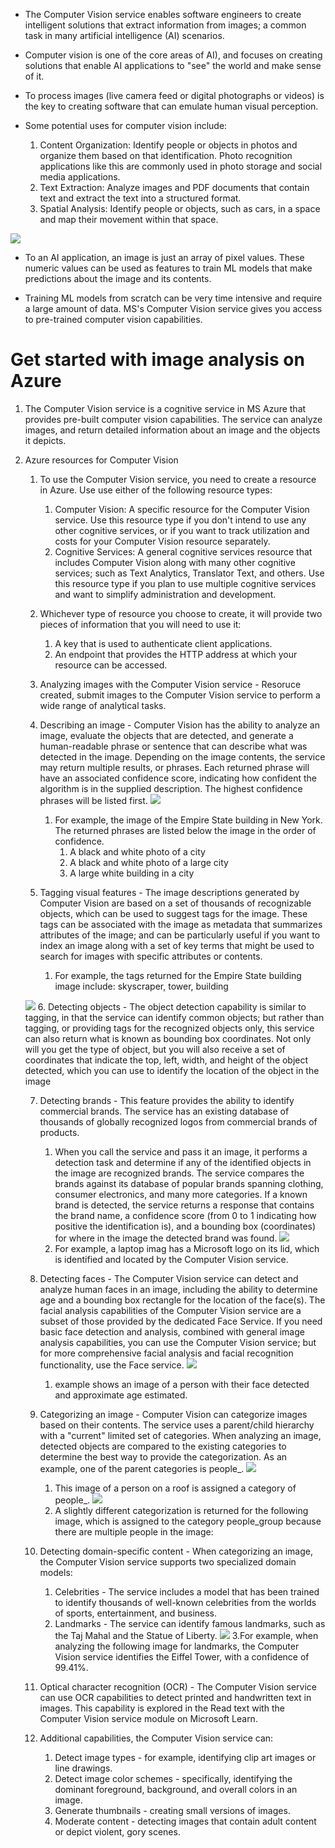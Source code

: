 * The Computer Vision service enables software engineers to create intelligent solutions that extract information from images; a common task in many artificial intelligence (AI) scenarios.

* Computer vision is one of the core areas of AI), and focuses on creating solutions that enable AI applications to "see" the world and make sense of it.

* To process images (live camera feed or digital photographs or videos) is the key to creating software that can emulate human visual perception.

* Some potential uses for computer vision include:
    1. Content Organization: Identify people or objects in photos and organize them based on that identification. Photo recognition applications like this are commonly used in photo storage and social media applications.
    2. Text Extraction: Analyze images and PDF documents that contain text and extract the text into a structured format.
    3. Spatial Analysis: Identify people or objects, such as cars, in a space and map their movement within that space.

![](img/7/1.computer-vision-pixels.png)
* To an AI application, an image is just an array of pixel values. These numeric values can be used as features to train ML models that make predictions about the image and its contents.

* Training ML models from scratch can be very time intensive and require a large amount of data. MS's Computer Vision service gives you access to pre-trained computer vision capabilities.

# Get started with image analysis on Azure
   
1. The Computer Vision service is a cognitive service in MS Azure that provides pre-built computer vision capabilities. The service can analyze images, and return detailed information about an image and the objects it depicts.
    
2. Azure resources for Computer Vision
    1. To use the Computer Vision service, you need to create a resource in Azure. Use use either of the following resource types:
        1. Computer Vision: A specific resource for the Computer Vision service. Use this resource type if you don't intend to use any other cognitive services, or if you want to track utilization and costs for your Computer Vision resource separately.
        2. Cognitive Services: A general cognitive services resource that includes Computer Vision along with many other cognitive services; such as Text Analytics, Translator Text, and others. Use this resource type if you plan to use multiple cognitive services and want to simplify administration and development.
    2. Whichever type of resource you choose to create, it will provide two pieces of information that you will need to use it:
        1. A key that is used to authenticate client applications.
        2. An endpoint that provides the HTTP address at which your resource can be accessed.
    
    3. Analyzing images with the Computer Vision service - Resoruce created, submit images to the Computer Vision service to perform a wide range of analytical tasks.
    
    4. Describing an image - Computer Vision has the ability to analyze an image, evaluate the objects that are detected, and generate a human-readable phrase or sentence that can describe what was detected in the image. Depending on the image contents, the service may return multiple results, or phrases. Each returned phrase will have an associated confidence score, indicating how confident the algorithm is in the supplied description. The highest confidence phrases will be listed first. 
        ![](img/7/2.black-white-buildings.png)
        1. For example, the image of the Empire State building in New York. The returned phrases are listed below the image in the order of confidence.
            1. A black and white photo of a city
            2. A black and white photo of a large city
            3. A large white building in a city

    5. Tagging visual features - The image descriptions generated by Computer Vision are based on a set of thousands of recognizable objects, which can be used to suggest tags for the image. These tags can be associated with the image as metadata that summarizes attributes of the image; and can be particularly useful if you want to index an image along with a set of key terms that might be used to search for images with specific attributes or contents.
        1.  For example, the tags returned for the Empire State building image include: skyscraper, tower, building

    ![](img/7/3.black-white-buildings-objects.png)
    6. Detecting objects - The object detection capability is similar to tagging, in that the service can identify common objects; but rather than tagging, or providing tags for the recognized objects only, this service can also return what is known as bounding box coordinates. Not only will you get the type of object, but you will also receive a set of coordinates that indicate the top, left, width, and height of the object detected, which you can use to identify the location of the object in the image

    7. Detecting brands - This feature provides the ability to identify commercial brands. The service has an existing database of thousands of globally recognized logos from commercial brands of products.
        1. When you call the service and pass it an image, it performs a detection task and determine if any of the identified objects in the image are recognized brands. The service compares the brands against its database of popular brands spanning clothing, consumer electronics, and many more categories. If a known brand is detected, the service returns a response that contains the brand name, a confidence score (from 0 to 1 indicating how positive the identification is), and a bounding box (coordinates) for where in the image the detected brand was found.
        ![](img/7/4.laptop.png)
        2. For example, a laptop imag has a Microsoft logo on its lid, which is identified and located by the Computer Vision service.

    8. Detecting faces - The Computer Vision service can detect and analyze human faces in an image, including the ability to determine age and a bounding box rectangle for the location of the face(s). The facial analysis capabilities of the Computer Vision service are a subset of those provided by the dedicated Face Service. If you need basic face detection and analysis, combined with general image analysis capabilities, you can use the Computer Vision service; but for more comprehensive facial analysis and facial recognition functionality, use the Face service.
        ![](img/7/5.face.png)
        1. example shows an image of a person with their face detected and approximate age estimated.
    
    9. Categorizing an image - Computer Vision can categorize images based on their contents. The service uses a parent/child hierarchy with a "current" limited set of categories. When analyzing an image, detected objects are compared to the existing categories to determine the best way to provide the categorization. As an example, one of the parent categories is people_. 
        ![](img/7/6.woman-roof.png)
        1. This image of a person on a roof is assigned a category of people_.
        ![](img/7/7.family-photo.png)
        2. A slightly different categorization is returned for the following image, which is assigned to the category people_group because there are multiple people in the image:

    10. Detecting domain-specific content - When categorizing an image, the Computer Vision service supports two specialized domain models:
        1. Celebrities - The service includes a model that has been trained to identify thousands of well-known celebrities from the worlds of sports, entertainment, and business.
        2. Landmarks - The service can identify famous landmarks, such as the Taj Mahal and the Statue of Liberty.
        ![](img/7/8.landmark.png)
        3.For example, when analyzing the following image for landmarks, the Computer Vision service identifies the Eiffel Tower, with a confidence of 99.41%.

    11. Optical character recognition (OCR) - The Computer Vision service can use OCR capabilities to detect printed and handwritten text in images. This capability is explored in the Read text with the Computer Vision service module on Microsoft Learn.

    12. Additional capabilities, the Computer Vision service can:
        1. Detect image types - for example, identifying clip art images or line drawings.
        2. Detect image color schemes - specifically, identifying the dominant foreground, background, and overall colors in an image.
        3. Generate thumbnails - creating small versions of images.
        4. Moderate content - detecting images that contain adult content or depict violent, gory scenes.
